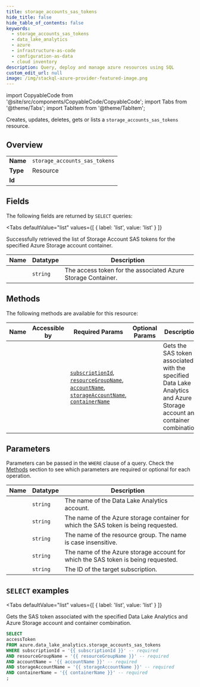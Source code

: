 ```yaml
--- 
title: storage_accounts_sas_tokens
hide_title: false
hide_table_of_contents: false
keywords:
  - storage_accounts_sas_tokens
  - data_lake_analytics
  - azure
  - infrastructure-as-code
  - configuration-as-data
  - cloud inventory
description: Query, deploy and manage azure resources using SQL
custom_edit_url: null
image: /img/stackql-azure-provider-featured-image.png
---
```


import CopyableCode from '@site/src/components/CopyableCode/CopyableCode';
import Tabs from '@theme/Tabs';
import TabItem from '@theme/TabItem';

Creates, updates, deletes, gets or lists a <code>storage_accounts_sas_tokens</code> resource.

## Overview
<table><tbody>
<tr><td><b>Name</b></td><td><code>storage_accounts_sas_tokens</code></td></tr>
<tr><td><b>Type</b></td><td>Resource</td></tr>
<tr><td><b>Id</b></td><td><CopyableCode code="azure.data_lake_analytics.storage_accounts_sas_tokens" /></td></tr>
</tbody></table>

## Fields

The following fields are returned by `SELECT` queries:

<Tabs
    defaultValue="list"
    values={[
        { label: 'list', value: 'list' }
    ]}
>
<TabItem value="list">

Successfully retrieved the list of Storage Account SAS tokens for the specified Azure Storage account container.

<table>
<thead>
    <tr>
    <th>Name</th>
    <th>Datatype</th>
    <th>Description</th>
    </tr>
</thead>
<tbody>
<tr>
    <td><CopyableCode code="accessToken" /></td>
    <td><code>string</code></td>
    <td>The access token for the associated Azure Storage Container.</td>
</tr>
</tbody>
</table>
</TabItem>
</Tabs>

## Methods

The following methods are available for this resource:

<table>
<thead>
    <tr>
    <th>Name</th>
    <th>Accessible by</th>
    <th>Required Params</th>
    <th>Optional Params</th>
    <th>Description</th>
    </tr>
</thead>
<tbody>
<tr>
    <td><a href="#list"><CopyableCode code="list" /></a></td>
    <td><CopyableCode code="select" /></td>
    <td><a href="#parameter-subscriptionId"><code>subscriptionId</code></a>, <a href="#parameter-resourceGroupName"><code>resourceGroupName</code></a>, <a href="#parameter-accountName"><code>accountName</code></a>, <a href="#parameter-storageAccountName"><code>storageAccountName</code></a>, <a href="#parameter-containerName"><code>containerName</code></a></td>
    <td></td>
    <td>Gets the SAS token associated with the specified Data Lake Analytics and Azure Storage account and container combination.</td>
</tr>
</tbody>
</table>

## Parameters

Parameters can be passed in the `WHERE` clause of a query. Check the [Methods](#methods) section to see which parameters are required or optional for each operation.

<table>
<thead>
    <tr>
    <th>Name</th>
    <th>Datatype</th>
    <th>Description</th>
    </tr>
</thead>
<tbody>
<tr id="parameter-accountName">
    <td><CopyableCode code="accountName" /></td>
    <td><code>string</code></td>
    <td>The name of the Data Lake Analytics account.</td>
</tr>
<tr id="parameter-containerName">
    <td><CopyableCode code="containerName" /></td>
    <td><code>string</code></td>
    <td>The name of the Azure storage container for which the SAS token is being requested.</td>
</tr>
<tr id="parameter-resourceGroupName">
    <td><CopyableCode code="resourceGroupName" /></td>
    <td><code>string</code></td>
    <td>The name of the resource group. The name is case insensitive.</td>
</tr>
<tr id="parameter-storageAccountName">
    <td><CopyableCode code="storageAccountName" /></td>
    <td><code>string</code></td>
    <td>The name of the Azure storage account for which the SAS token is being requested.</td>
</tr>
<tr id="parameter-subscriptionId">
    <td><CopyableCode code="subscriptionId" /></td>
    <td><code>string</code></td>
    <td>The ID of the target subscription.</td>
</tr>
</tbody>
</table>

## `SELECT` examples

<Tabs
    defaultValue="list"
    values={[
        { label: 'list', value: 'list' }
    ]}
>
<TabItem value="list">

Gets the SAS token associated with the specified Data Lake Analytics and Azure Storage account and container combination.

```sql
SELECT
accessToken
FROM azure.data_lake_analytics.storage_accounts_sas_tokens
WHERE subscriptionId = '{{ subscriptionId }}' -- required
AND resourceGroupName = '{{ resourceGroupName }}' -- required
AND accountName = '{{ accountName }}' -- required
AND storageAccountName = '{{ storageAccountName }}' -- required
AND containerName = '{{ containerName }}' -- required
;
```
</TabItem>
</Tabs>
